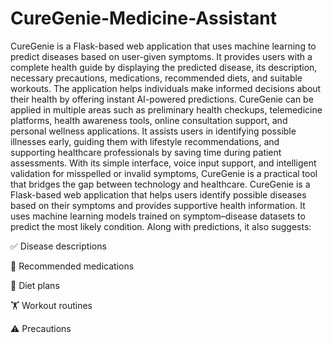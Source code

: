 # CureGenie-Medicine-Assistant
CureGenie is a Flask-based web application that uses machine learning to predict diseases based on user-given symptoms. It provides users with a complete health guide by displaying the predicted disease, its description, necessary precautions, medications, recommended diets, and suitable workouts. The application helps individuals make informed decisions about their health by offering instant AI-powered predictions. CureGenie can be applied in multiple areas such as preliminary health checkups, telemedicine platforms, health awareness tools, online consultation support, and personal wellness applications. It assists users in identifying possible illnesses early, guiding them with lifestyle recommendations, and supporting healthcare professionals by saving time during patient assessments. With its simple interface, voice input support, and intelligent validation for misspelled or invalid symptoms, CureGenie is a practical tool that bridges the gap between technology and healthcare.
CureGenie is a Flask-based web application that helps users identify possible diseases based on their symptoms and provides supportive health information. It uses machine learning models trained on symptom–disease datasets to predict the most likely condition. Along with predictions, it also suggests:

✅ Disease descriptions

💊 Recommended medications

🥗 Diet plans

🏋️ Workout routines

⚠️ Precautions

